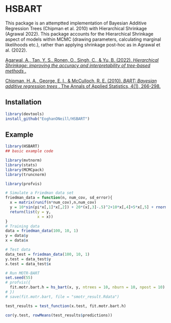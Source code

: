 
# HSBART

<!-- badges: start -->
<!-- badges: end -->

This package is an attemptted implementation of Bayesian Additive Regression Trees (Chipman et al. 2010) with Hierarchical Shrinkage (Agrawal 2022). This package accounts for the Hierarchical Shrinkage aspect of models within MCMC (drawing parameters, calculating marginal likelihoods etc.), rather than applying shrinkage post-hoc as in Agrawal et al. (2022).


[Agarwal, A., Tan, Y. S., Ronen, O., Singh, C., & Yu, B. (2022). _Hierarchical Shrinkage: improving the accuracy and interpretability of tree-based methods_ .](https://arxiv.org/abs/2202.00858)

[Chipman, H. A., George, E. I., & McCulloch, R. E. (2010). _BART: Bayesian additive regression trees_ . The Annals of Applied Statistics, 4(1), 266-298.](https://projecteuclid.org/journals/annals-of-applied-statistics/volume-4/issue-1/BART-Bayesian-additive-regression-trees/10.1214/09-AOAS285.full)

## Installation


``` r
library(devtools)
install_github("EoghanONeill/HSBART")

```

## Example


``` r
library(HSBART)
## basic example code

library(mvtnorm)
library(stats)
library(MCMCpack)
library(truncnorm)

library(profvis)

# Simulate a Friedman data set
friedman_data = function(n, num_cov, sd_error){
  x = matrix(runif(n*num_cov),n,num_cov)
  y = 10*sin(pi*x[,1]*x[,2]) + 20*(x[,3]-.5)^2+10*x[,4]+5*x[,5] + rnorm(n, sd=sd_error)
  return(list(y = y,
              x = x))
}
# Training data
data = friedman_data(100, 10, 1)
y = data$y
x = data$x

# Test data
data_test = friedman_data(100, 10, 1)
y.test = data_test$y
x.test = data_test$x

# Run MOTR-BART
set.seed(55)
# profvis({
  fit.motr.bart.h = hs_bart(x, y, ntrees = 10, nburn = 10, npost = 10)
# })
# save(fit.motr.bart, file = "smotr_result.Rdata")

test_results = test_function(x.test, fit.motr.bart.h)

cor(y.test, rowMeans(test_results$predictions))



```

